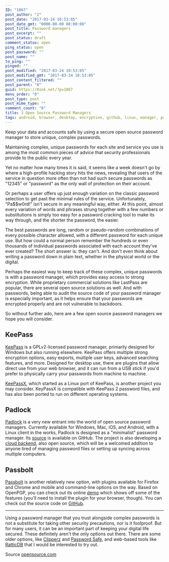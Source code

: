 ```yaml
---
ID: "1067"
post_author: "2"
post_date: "2017-03-24 10:53:05"
post_date_gmt: "0000-00-00 00:00:00"
post_title: Password managers
post_excerpt: ""
post_status: draft
comment_status: open
ping_status: open
post_password: ""
post_name: ""
to_ping: ""
pinged: ""
post_modified: "2017-03-24 10:53:05"
post_modified_gmt: "2017-03-24 10:53:05"
post_content_filtered: ""
post_parent: "0"
guid: https://0ink.net/?p=1067
menu_order: "0"
post_type: post
post_mime_type: ""
comment_count: "0"
title: 3 Open Source Password Managers
tags: android, browser, desktop, encryption, github, linux, manager, password, security, service, tools, windows
---
```


Keep your data and accounts safe by using a secure open source
password manager to store unique, complex passwords.

Maintaining complex, unique passwords for each site and service you
use is among the most common pieces of advice that security
professionals provide to the public every year.

Yet no matter how many times it is said, it seems like a week doesn't
go by where a high-profile hacking story hits the news, revealing that
users of the service in question more often than not had such secure
passwords as "12345" or "password" as the only wall of protection on
their account.

Or perhaps a user offers up just enough variation on the classic
password selection to get past the minimal rules of the service.
Unfortunately, "Pa$$w0rd!" isn't secure in any meaningful way, either.
At this point, almost every variation of words and phrases strung
together with a few numbers or substitutions is simply too easy for a
password cracking tool to make its way through, and the shorter the
password, the easier.

The best passwords are long, random or pseudo-random combinations of
every possible character allowed, with a different password for each
unique use. But how could a normal person remember the hundreds or
even thousands of individual passwords associated with each account
they've ever created? The short answer is: they can't. And don't even
think about writing a password down in plain text, whether in the
physical world or the digital.

Perhaps the easiest way to keep track of these complex, unique
passwords is with a password manager, which provides easy access to
strong encryption. While proprietary commercial solutions like LastPass
are popular, there are several open source solutions as well. And with
passwords, being able to audit the source code of your password manager
is especially important, as it helps ensure that your passwords are
encrypted properly and are not vulnerable to backdoors.

So without further ado, here are a few open source password managers
we hope you will consider.

## KeePass

[KeePass](http://keepass.info/) is a GPLv2-licensed password manager,
primarily designed for Windows but also running elsewhere. KeePass
offers multiple strong encryption options, easy exports, multiple
user keys, advanced searching features, and more. Designed for desktop
use, there are plugins that allow direct use from your web browser,
and it can run from a USB stick if you'd prefer to physically carry
your passwords from machine to machine.

[KeePassX](https://www.keepassx.org/), which started as a Linux port
of KeePass, is another project you may consider. KeyPassX is compatible
with KeePass 2 password files, and has also been ported to run on
different operating systems.

## Padlock

[Padlock](https://padlock.io/) is a very new entrant into the world of
open source password managers. Currently available for Windows, Mac,
iOS, and Android, with a Linux client in the works, Padlock is
designed as a "minimalist" password manager. Its
[source](https://github.com/MaKleSoft/padlock) is available on GitHub.
The project is also developing a
[cloud backend](https://github.com/maklesoft/padlock-cloud), also open
source, which will be a welcomed addition to anyone tired of managing
password files or setting up syncing across multiple computers.

## Passbolt

[Passbolt](https://padlock.io/) is another relatively new option, with
plugins available for Firefox and Chrome and mobile and command-line
options on the way. Based on OpenPGP, you can check out its online
[demo](https://demo.passbolt.com/auth/login) which shows off some of
the features (you'll need to install the plugin for your browser, though).
You can check out the source code on [GitHub](https://github.com/passbolt).

* * *

Using a password manager that you trust alongside complex passwords is
not a substitute for taking other security precautions, nor is it
foolproof. But for many users, it can be an important part of keeping
your digital life secured. These definitely aren't the only options
out there. There are some older options, like [Clipperz](https://clipperz.is/)
and [Password Safe](https://pwsafe.org/), and web-based tools like
[RatticDB](https://github.com/tildaslash/RatticWeb) that I would be
interested to try out.

Source [opensource.com](https://opensource.com/article/16/12/password-managers)
